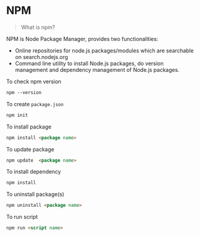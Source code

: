 # NPM

> What is npm?

NPM is Node Package Manager, provides two functionalities:

- Online repositories for node.js packages/modules which are searchable on
  search.nodejs.org
- Command line utility to install Node.js packages, do version management and
  dependency management of Node.js packages.

To check npm version

```Markdown
npm --version
```

To create `package.json`

```Markdown
npm init
```

To install package

```Markdown
npm install <package name>
```

To update package

```Markdown
npm update  <package name>
```

To install dependency

```Markdown
npm install
```

To uninstall package(s)

```Markdown
npm uninstall <package name>
```

To run script

```Markdown
npm run <script name>
```
